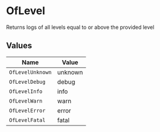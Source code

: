 # OfLevel

Returns logs of all levels equal to or above the provided level


## Values

| Name             | Value            |
| ---------------- | ---------------- |
| `OfLevelUnknown` | unknown          |
| `OfLevelDebug`   | debug            |
| `OfLevelInfo`    | info             |
| `OfLevelWarn`    | warn             |
| `OfLevelError`   | error            |
| `OfLevelFatal`   | fatal            |